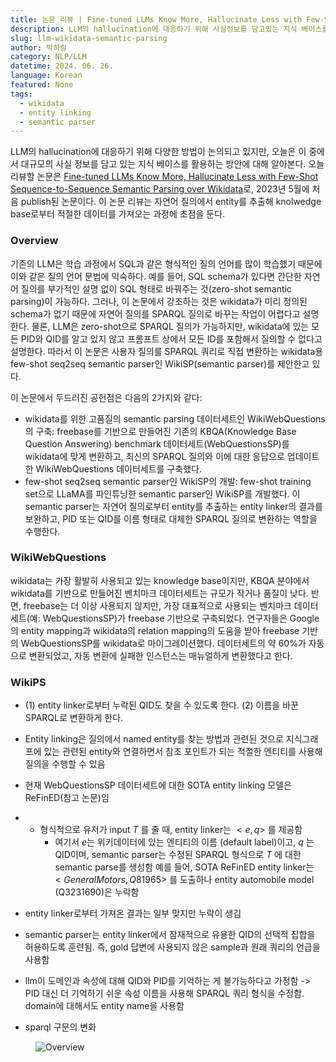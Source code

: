 ```yaml
---
title: 논문 리뷰 | Fine-tuned LLMs Know More, Hallucinate Less with Few-Shot Sequence-to-Sequence Semantic Parsing over Wikidata
description: LLM의 hallucination에 대응하기 위해 사실정보를 담고있는 지식 베이스를 활용하려는 논의가 다양하다. LLM의 truthness를 향상시키기 위해 자연어 질의에서 entity를 추출해 지식 베이스로부터 적합한 데이터를 추출해오는 방법에 대해 알아보자.
slug: llm-wikidata-semantic-parsing
author: 박하람
category: NLP/LLM
datetime: 2024. 06. 26.
language: Korean
featured: None
tags:
  - wikidata
  - entity linking
  - semantic parser
---
```


LLM의 hallucination에 대응하기 위해 다양한 방법이 논의되고 있지만, 오늘은 이 중에서 대규모의 사실 정보를 담고 있는 지식 베이스를 활용하는 방안에 대해 알아본다. 오늘 리뷰할 논문은 [Fine-tuned LLMs Know More, Hallucinate Less with Few-Shot Sequence-to-Sequence Semantic Parsing over Wikidata](https://arxiv.org/abs/2305.14202)로, 2023년 5월에 처음 publish된 논문이다. 이 논문 리뷰는 자연어 질의에서 entity를 추출해 knolwedge base로부터 적절한 데이터를 가져오는 과정에 초점을 둔다.

### Overview

기존의 LLM은 학습 과정에서 SQL과 같은 형식적인 질의 언어를 많이 학습했기 때문에 이와 같은 질의 언어 문법에 익숙하다. 예를 들어, SQL schema가 있다면 간단한 자연어 질의를 부가적인 설명 없이 SQL 형태로 바꿔주는 것(zero-shot semantic parsing)이 가능하다. 그러나, 이 논문에서 강조하는 것은 wikidata가 미리 정의된 schema가 없기 때문에 자연어 질의를 SPARQL 질의로 바꾸는 작업이 어렵다고 설명한다. 물론, LLM은 zero-shot으로 SPARQL 질의가 가능하지만, wikidata에 있는 모든 PID와 QID를 알고 있지 않고 프롬프트 상에서 모든 ID를 포함해서 질의할 수 없다고 설명한다. 따라서 이 논문은 사용자 질의를 SPARQL 쿼리로 직접 변환하는 wikidata용 few-shot seq2seq semantic parser인 WikiSP(semantic parser)를 제안한고 있다.

이 논문에서 두드러진 공헌점은 다음의 2가지와 같다:

- wikidata를 위한 고품질의 semantic parsing 데이터세트인 WikiWebQuestions의 구축: freebase를 기반으로 만들어진 기존의 KBQA(Knowledge Base Question Answering) benchmark 데이터세트(WebQuestionsSP)를 wikidata에 맞게 변환하고, 최신의 SPARQL 질의와 이에 대한 응답으로 업데이트한 WikiWebQuestions 데이터세트를 구축했다.
- few-shot seq2seq semantic parser인 WikiSP의 개발: few-shot training set으로 LLaMA를 파인튜닝한 semantic parser인 WikiSP를 개발했다. 이 semantic parser는 자연어 질의로부터 entity를 추출하는 entity linker의 결과를 보완하고, PID 또는 QID를 이름 형태로 대체한 SPARQL 질의로 변환하는 역할을 수행한다.

### WikiWebQuestions

wikidata는 가장 활발히 사용되고 있는 knowledge base이지만, KBQA 분야에서 wikidata를 기반으로 만들어진 벤치마크 데이터세트는 규모가 작거나 품질이 낮다. 반면, freebase는 더 이상 사용되지 않지만, 가장 대표적으로 사용되는 벤치마크 데이터세트(예: WebQuestionsSP)가 freebase 기반으로 구축되었다. 연구자들은 Google의 entity mapping과 wikidata의 relation mapping의 도움을 받아 freebase 기반의 WebQuestionsSP를 wikidata로 마이그레이션했다. 데이터세트의 약 60%가 자동으로 변환되었고, 자동 변환에 실패한 인스턴스는 매뉴얼하게 변환했다고 한다.

### WikiPS

- (1) entity linker로부터 누락된 QID도 찾을 수 있도록 한다. (2) 이름을 바꾼 SPARQL로 변환하게 한다.
- Entity linking은 질의에서 named entity를 찾는 방법과 관련된 것으로 지식그래프에 있는 관련된 entity와 연결하면서 참조 포인트가 되는 적절한 엔티티를 사용해 질의을 수행할 수 있음
- 현재 WebQuestionsSP 데이터세트에 대한 SOTA entity linking 모델은 ReFinED(참고 논문)임
- - 형식적으로 유저가 input $T$ 를 줄 때, entity linker는 $<e,q>$ 를 제공함
    - 여기서 $e$는 위키데이터에 있는 엔티티의 이름 (default label)이고, $q$ 는 QID이며, semantic parser는 수정된 SPARQL 형식으로 $T$ 에 대한 semantic parse를 생성함
      예를 들어, SOTA ReFinED entity linker는 $<General Motors, Q81965>$ 를 도출하나 entity automobile model (Q3231690)은 누락함
- entity linker로부터 가져온 결과는 일부 맞지만 누락이 생김

- semantic parser는 entity linker에서 잠재적으로 유용한 QID의 선택적 집합을 허용하도록 훈련됨. 즉, gold 답변에 사용되지 않은 sample과 원래 쿼리의 언급을 사용함
- llm이 도메인과 속성에 대해 QID와 PID를 기억하는 게 불가능하다고 가정함 -> PID 대신 더 기억하기 쉬운 속성 이름을 사용해 SPARQL 쿼리 형식을 수정함. domain에 대해서도 entity name을 사용함
- sparql 구문의 변화

<figure class="flex justify-center">
  <!-- <figcaption>Overview (Xu et al., 2023)</figcaption> -->
  <img src="/llm-wikidata-semantic-parsing/overview.png" title="Overview">    
</figure>
